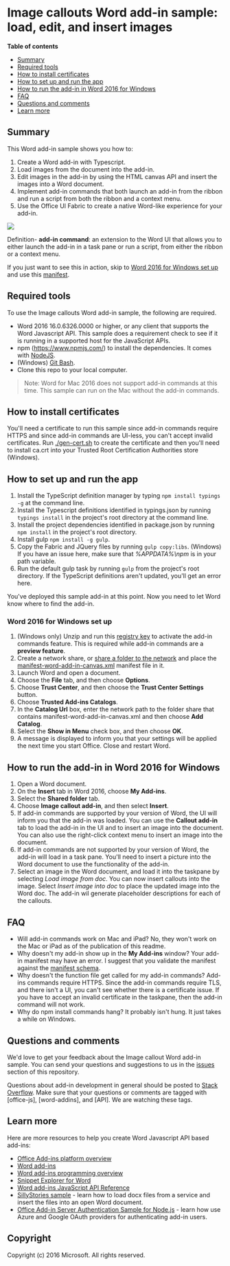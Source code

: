 # Image callouts Word add-in sample: load, edit, and insert images

**Table of contents**

* [Summary](#summary)
* [Required tools](#required-tools)
* [How to install certificates](#how-to-install-certificates)
* [How to set up and run the app](#how-to-set-up-and-run-the-app)
* [How to run the add-in in Word 2016 for Windows](#how-to-run-the-add-in-in-Word-2016-for-Windows)
* [FAQ](#faq)
* [Questions and comments](#questions-and-comments)
* [Learn more](#learn-more)


## Summary

This Word add-in sample shows you how to:

1. Create a Word add-in with Typescript.
2. Load images from the document into the add-in.
3. Edit images in the add-in by using the HTML canvas API and insert the images into a Word document.
4. Implement add-in commands that both launch an add-in from the ribbon and run a script from both the ribbon and a context menu.
5. Use the Office UI Fabric to create a native Word-like experience for your add-in.

![](https://github.com/OfficeDev/Word-Add-in-TypeScript-Canvas/blob/master/readme-images/Word-Add-in-TypeScript-Canvas.gif)

Definition- **add-in command**: an extension to the Word UI that allows you to either launch the add-in in a task pane or run a script, from either the ribbon or a context menu.

If you just want to see this in action, skip to [Word 2016 for Windows set up](#word-2016-for-windows-set-up) and use this [manifest](https://github.com/OfficeDev/Word-Add-in-TypeScript-Canvas/blob/deploy2Azure/manifest-word-add-in-canvas.xml).

## Required tools

To use the Image callouts Word add-in sample, the following are required.

* Word 2016 16.0.6326.0000 or higher, or any client that supports the Word Javascript API. This sample does a requirement check to see if it is running in a supported host for the JavaScript APIs.
* npm (https://www.npmjs.com/) to install the dependencies. It comes with [NodeJS](https://nodejs.org/en/).
* (Windows) [Git Bash](http://www.git-scm.com/downloads).
* Clone this repo to your local computer.

> Note: Word for Mac 2016 does not support add-in commands at this time. This sample can run on the Mac without the add-in commands.

## How to install certificates

You'll need a certificate to run this sample since add-in commands require HTTPS and since add-in commands are UI-less, you can't accept invalid certificates. Run [./gen-cert.sh](#gen-cert.sh) to create the certificate and then you'll need to install ca.crt into your Trusted Root Certification Authorities store (Windows).

## How to set up and run the app

1. Install the TypeScript definition manager by typing ```npm install typings -g``` at the command line.
2. Install the Typescript definitions identified in typings.json by running ```typings install``` in the project's root directory at the command line.
3. Install the project dependencies identified in package.json by running ```npm install``` in the project's root directory.
4. Install gulp ```npm install -g gulp```.
5. Copy the Fabric and JQuery files by running ```gulp copy:libs```. (Windows) If you have an issue here, make sure that *%APPDATA%\npm* is in your path variable.
6. Run the default gulp task by running ```gulp``` from the project's root directory. If the TypeScript definitions aren't updated, you'll get an error here.

You've deployed this sample add-in at this point. Now you need to let Word know where to find the add-in.

### Word 2016 for Windows set up

1. (Windows only) Unzip and run this [registry key](https://github.com/OfficeDev/Office-Add-in-Commands-Samples/tree/master/Tools/AddInCommandsUndark) to activate the add-in commands feature. This is required while add-in commands are a **preview feature**.
2. Create a network share, or [share a folder to the network](https://technet.microsoft.com/en-us/library/cc770880.aspx) and place the [manifest-word-add-in-canvas.xml](manifest-word-add-in-canvas.xml) manifest file in it.
3. Launch Word and open a document.
4. Choose the **File** tab, and then choose **Options**.
5. Choose **Trust Center**, and then choose the **Trust Center Settings** button.
6. Choose **Trusted Add-ins Catalogs**.
7. In the **Catalog Url** box, enter the network path to the folder share that contains manifest-word-add-in-canvas.xml and then choose **Add Catalog**.
8. Select the **Show in Menu** check box, and then choose **OK**.
9. A message is displayed to inform you that your settings will be applied the next time you start Office. Close and restart Word.

## How to run the add-in in Word 2016 for Windows

1. Open a Word document.
2. On the **Insert** tab in Word 2016, choose **My Add-ins**.
3. Select the **Shared folder** tab.
4. Choose **Image callout add-in**, and then select **Insert**.
5. If add-in commands are supported by your version of Word, the UI will inform you that the add-in was loaded. You can use the **Callout add-in** tab to load the add-in in the UI and to insert an image into the document. You can also use the right-click context menu to insert an image into the document.
6. If add-in commands are not supported by your version of Word, the add-in will load in a task pane. You'll need to insert a picture into the Word document to use the functionality of the add-in.
7. Select an image in the Word document, and load it into the taskpane by selecting *Load image from doc*. You can now insert callouts into the image. Select *Insert image into doc* to place the updated image into the Word doc. The add-in wil generate placeholder descriptions for each of the callouts.

## FAQ

* Will add-in commands work on Mac and iPad? No, they won't work on the Mac or iPad as of the publication of this readme.
* Why doesn't my add-in show up in the **My Add-ins** window? Your add-in manifest may have an error. I suggest that you validate the manifest against the [manifest schema](https://github.com/OfficeDev/Office-Add-in-Commands-Samples/tree/master/Tools/XSD).
* Why doesn't the function file get called for my add-in commands? Add-ins commands require HTTPS. Since the add-in commands require TLS, and there isn't a UI, you can't see whether there is a certificate issue. If you have to accept an invalid certificate in the taskpane, then the add-in command will not work.
* Why do npm install commands hang? It probably isn't hung. It just takes a while on Windows.

## Questions and comments

We'd love to get your feedback about the Image callout Word add-in sample. You can send your questions and suggestions to us in the [issues](https://github.com/OfficeDev/Word-Add-in-TypeScript-Canvas/issues) section of this repository.

Questions about add-in development in general should be posted to [Stack Overflow](http://stackoverflow.com/questions/tagged/Office365+API). Make sure that your questions or comments are tagged with [office-js], [word-addins], and [API]. We are watching these tags.

## Learn more

Here are more resources to help you create Word Javascript API based add-ins:

* [Office Add-ins platform overview](https://msdn.microsoft.com/EN-US/library/office/jj220082.aspx)
* [Word add-ins](https://github.com/OfficeDev/office-js-docs/blob/master/docs/word/word-add-ins.md)
* [Word add-ins programming overview](https://github.com/OfficeDev/office-js-docs/blob/master/docs/word/word-add-ins-programming-guide.md)
* [Snippet Explorer for Word](http://officesnippetexplorer.azurewebsites.net/#/snippets/word)
* [Word add-ins JavaScript API Reference](https://github.com/OfficeDev/office-js-docs/tree/master/docs/word/word-add-ins-javascript-reference)
* [SillyStories sample](https://github.com/OfficeDev/Word-Add-in-SillyStories) - learn how to load docx files from a service and insert the files into an open Word document.
* [Office Add-in Server Authentication Sample for Node.js](https://github.com/OfficeDev/Office-Add-in-Nodejs-ServerAuth) - learn how use Azure and Google OAuth providers for authenticating add-in users.

## Copyright
Copyright (c) 2016 Microsoft. All rights reserved.
